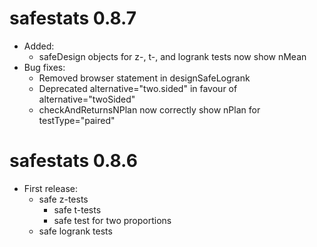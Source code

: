 # safestats 0.8.7
* Added:
  - safeDesign objects for z-, t-, and logrank tests now show nMean
* Bug fixes:
  - Removed browser statement in designSafeLogrank
  - Deprecated alternative="two.sided" in favour of alternative="twoSided"
  - checkAndReturnsNPlan now correctly show nPlan for testType="paired"

# safestats 0.8.6
* First release:
  - safe z-tests
	- safe t-tests
	- safe test for two proportions
  - safe logrank tests
